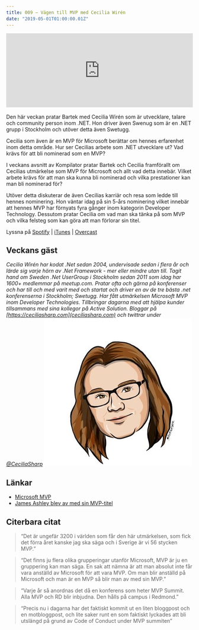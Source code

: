 ```yaml
---
title: 009 – Vägen till MVP med Cecilia Wirén
date: "2019-05-01T01:00:00.01Z"
---
```


<iframe height="200px" width="100%" frameborder="no" scrolling="no" seamless src="https://player.simplecast.com/778159fd-df30-46ce-9e8a-4cab3b874399?dark=false"></iframe>

Den här veckan pratar Bartek med Cecilia Wirén som är utvecklare, talare och community person inom .NET. Hon driver även Swenug som är en .NET grupp i Stockholm och utöver detta även Swetugg. 

Cecilia som även är en MVP för Microsoft berättar om hennes erfarenhet inom detta område. Hur ser Cecilias arbete som .NET utvecklare ut? Vad krävs för att bli nominerad som en MVP?

I veckans avsnitt av Kompilator pratar Bartek och Cecilia framförallt om Cecilias utmärkelse som MVP för Microsoft och allt vad detta innebär. Vilket arbete krävs för att man ska kunna bli nominerad och vilka prestationer kan man bli nominerad för? 

Utöver detta diskuterar de även Cecilias karriär och resa som ledde till hennes nominering. Hon väntar idag på sin 5-års nominering vilket innebär att hennes MVP har förnyats fyra gånger inom kategorin Developer Technology. Dessutom pratar Cecilia om vad man ska tänka på som MVP och vilka felsteg som kan göra att man förlorar sin titel.

Lyssna på [Spotify](https://open.spotify.com/episode/3RrSnveu8qvgCKlzAQ9u2P) | [iTunes](https://podcasts.apple.com/se/podcast/009-v%C3%A4gen-till-mvp-med-cecilia-wir%C3%A9n/id1455198510?i=1000436942554&l=en) | [Overcast](https://overcast.fm/+RBmnmqtwA)

## Veckans gäst
_Cecilia Wirén har kodat .Net sedan 2004, undervisade sedan i flera år och lärde sig varje hörn av .Net Framework - mer eller mindre utan till. Tagit hand om Sweden .Net UserGroup i Stockholm sedan 2011 som idag har 1600+ medlemmar på meetup.com. Pratar ofta och gärna på konferenser och har till och med varit med och startat och driver en av de tre bästa .net konferenserna i Stockholm; Swetugg. Har fått utmärkelsen Microsoft MVP inom Developer Technologies. Tillbringar dagarna med att hjälpa kunder tillsammans med sina kollegor på Active Solution. Bloggar på [https://ceciliasharp.com](ceciliasharp.com) och twittrar under [@CeciliaSharp](https://twitter.com/ceciliasharp)_
![Bild på Cecilia Wirén](./cecilia-wiren.jpg)

## Länkar

* [Microsoft MVP](https://mvp.microsoft.com)
* [James Ashley blev av med sin MVP-titel](https://twitter.com/jamesashley/status/1118164775048044544)

## Citerbara citat
> “Det är ungefär 3200 i världen som får den här utmärkelsen, som fick det förra året kanske jag ska säga och i Sverige är vi 56 stycken MVP.” 

> “Det finns ju flera olika grupperingar utanför Microsoft, MVP är ju en gruppering kan man säga. En sak att nämna är att man absolut inte får vara anställd av Microsoft för att vara MVP. Om man blir anställd på Microsoft och man är en MVP så blir man av med sin MVP.” 

> “Varje år så anordnas det då en konferens som heter MVP Summit. Alla MVP och RD blir inbjudna. Den hålls på campus i Redmond.” 

> “Precis nu i dagarna har det faktiskt kommit ut en liten bloggpost och en motbloggpost, och lite saker runt en som faktiskt lyckades att bli utslängd på grund av Code of Conduct under MVP summiten” 

